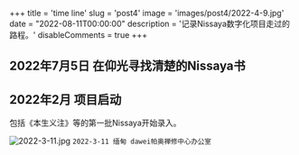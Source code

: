 +++
title = 'time line'
slug = 'post4'
image = 'images/post4/2022-4-9.jpg'
date = "2022-08-11T00:00:00"
description = '记录Nissaya数字化项目走过的路程。'
disableComments = true
+++

## 2022年7月5日 在仰光寻找清楚的Nissaya书

## 2022年2月 项目启动

包括《本生义注》等的第一批Nissaya开始录入。

![2022-3-11.jpg](/images/post4/2022-3-11.jpg)
`2022-3-11 缅甸 dawei帕奥禅修中心办公室`